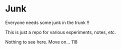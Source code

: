 # Junk

Everyone needs some junk in the trunk !!

This is just a repo for various experiments, notes, etc. 

Nothing to see here. Move on... 118
